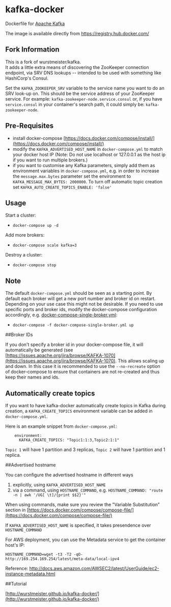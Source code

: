 kafka-docker
============

Dockerfile for [Apache Kafka](http://kafka.apache.org/)

The image is available directly from https://registry.hub.docker.com/

## Fork Information
This is a fork of wurstmeister/kafka.  
It adds a little extra means of discovering the ZooKeeper connection endpoint, via SRV DNS lookups -- intended to be used with something like HashiCorp's Consul.  

Set the `KAFKA_ZOOKEEPER_SRV` variable to the service name you want to do an SRV look-up on. This should be the service address of your ZooKeeper service. For example: `kafka-zookeeper-node.service.consul` or, if you have `service.consul` in your container's search path, it could simply be: `kafka-zookeeper-node`.

## Pre-Requisites

- install docker-compose [https://docs.docker.com/compose/install/](https://docs.docker.com/compose/install/)
- modify the `KAFKA_ADVERTISED_HOST_NAME` in `docker-compose.yml` to match your docker host IP (Note: Do not use localhost or 127.0.0.1 as the host ip if you want to run multiple brokers.)
- if you want to customise any Kafka parameters, simply add them as environment variables in `docker-compose.yml`, e.g. in order to increase the `message.max.bytes` parameter set the environment to `KAFKA_MESSAGE_MAX_BYTES: 2000000`. To turn off automatic topic creation set `KAFKA_AUTO_CREATE_TOPICS_ENABLE: 'false'`

## Usage

Start a cluster:

- `docker-compose up -d`

Add more brokers:

- `docker-compose scale kafka=3`

Destroy a cluster:

- `docker-compose stop`

## Note

The default `docker-compose.yml` should be seen as a starting point. By default each broker will get a new port number and broker id on restart. Depending on your use case this might not be desirable. If you need to use specific ports and broker ids, modify the docker-compose configuration accordingly, e.g. [docker-compose-single-broker.yml](https://github.com/wurstmeister/kafka-docker/blob/master/docker-compose-single-broker.yml):

- `docker-compose -f docker-compose-single-broker.yml up`

##Broker IDs

If you don't specify a broker id in your docker-compose file, it will automatically be generated (see [https://issues.apache.org/jira/browse/KAFKA-1070](https://issues.apache.org/jira/browse/KAFKA-1070). This allows scaling up and down. In this case it is recommended to use the `--no-recreate` option of docker-compose to ensure that containers are not re-created and thus keep their names and ids.


## Automatically create topics

If you want to have kafka-docker automatically create topics in Kafka during
creation, a `KAFKA_CREATE_TOPICS` environment variable can be
added in `docker-compose.yml`.

Here is an example snippet from `docker-compose.yml`:

        environment:
          KAFKA_CREATE_TOPICS: "Topic1:1:3,Topic2:1:1"

`Topic 1` will have 1 partition and 3 replicas, `Topic 2` will have 1 partition and 1 replica.

##Advertised hostname 

You can configure the advertised hostname in different ways 

1. explicitly, using `KAFKA_ADVERTISED_HOST_NAME` 
2. via a command, using `HOSTNAME_COMMAND`, e.g. `HOSTNAME_COMMAND: "route -n | awk '/UG[ \t]/{print $$2}'"`

When using commands, make sure you review the "Variable Substitution" section in [https://docs.docker.com/compose/compose-file/](https://docs.docker.com/compose/compose-file/)

If `KAFKA_ADVERTISED_HOST_NAME` is specified, it takes presendence over `HOSTNAME_COMMAND`

For AWS deployment, you can use the Metadata service to get the container host's IP:
```
HOSTNAME_COMMAND=wget -t3 -T2 -qO-  http://169.254.169.254/latest/meta-data/local-ipv4
```
Reference: http://docs.aws.amazon.com/AWSEC2/latest/UserGuide/ec2-instance-metadata.html

##Tutorial

[http://wurstmeister.github.io/kafka-docker/](http://wurstmeister.github.io/kafka-docker/)
